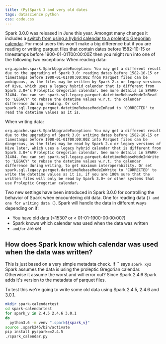 ```yaml
---
title: (Py)Spark 3 and very old dates
tags: datascience python
css: code.css
---
```


Spark 3.0.0 was released in June this year. Amongst many changes it includes a [switch from using a hybrid calendar to a proleptic Gregorian calendar](https://issues.apache.org/jira/browse/SPARK-26651).
For most users this won't make a big difference but if you are reading or writing parquet files that contain dates before 1582-10-15 or timestamps before 1900-01-01T00:00:00Z then you might run into one of the following two exceptions:
When reading data:
```
org.apache.spark.SparkUpgradeException: You may get a different result due to the upgrading of Spark 3.0: reading dates before 1582-10-15 or timestamps before 1900-01-01T00:00:00Z from Parquet files can be ambiguous, as the files may be written by Spark 2.x or legacy versions of Hive, which uses a legacy hybrid calendar that is different from Spark 3.0+'s Proleptic Gregorian calendar. See more details in SPARK-31404. You can set spark.sql.legacy.parquet.datetimeRebaseModeInRead to 'LEGACY' to rebase the datetime values w.r.t. the calendar difference during reading. Or set spark.sql.legacy.parquet.datetimeRebaseModeInRead to 'CORRECTED' to read the datetime values as it is.
```

When writing data:
```
org.apache.spark.SparkUpgradeException: You may get a different result due to the upgrading of Spark 3.0: writing dates before 1582-10-15 or timestamps before 1900-01-01T00:00:00Z into Parquet files can be dangerous, as the files may be read by Spark 2.x or legacy versions of Hive later, which uses a legacy hybrid calendar that is different from Spark 3.0+'s Proleptic Gregorian calendar. See more details in SPARK-31404. You can set spark.sql.legacy.parquet.datetimeRebaseModeInWrite to 'LEGACY' to rebase the datetime values w.r.t. the calendar difference during writing, to get maximum interoperability. Or set spark.sql.legacy.parquet.datetimeRebaseModeInWrite to 'CORRECTED' to write the datetime values as it is, if you are 100% sure that the written files will only be read by Spark 3.0+ or other systems that use Proleptic Gregorian calendar.
```

Two new settings have been introduced in Spark 3.0.0 for controlling the behavior of Spark when encountering old data. One for reading data (``) and one for writing data (``). Spark will handle the data in different ways depending on if:
- You have old data (<1530? or < 01-01-1900-00:00:00?)
- Spark knows which calendar was used when the data was written
- `` and/or `` are set

## How does Spark know which calendar was used when the data was written?
This is just based on a very simple metadata check. If `` says `spark xyz` Spark assumes the data is using the proleptic Gregorian calendar. Otherwise it assume the worst and will error out? Since Spark 2.4.6 Spark adds it's version to the metadata of parquet files.

To test this we're going to write some old data using Spark 2.4.5, 2.4.6 and 3.0.1.
```bash
mkdir spark-calendartest
cd spark-calendartest
for spark_v in 2.4.5 2.4.6 3.0.1
do
  python3.6 -m venv ".spark${spark_v}"
source .spark245/bin/activate
pip install pyspark==2.4.5
./spark_calendar.py
```
